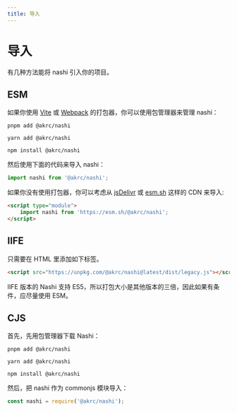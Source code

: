 ```yaml
---
title: 导入
---
```


# 导入

有几种方法能将 nashi 引入你的项目。

## ESM

如果你使用 [Vite](https://vitejs.dev) 或 [Webpack](https://webpack.js.org) 的打包器，你可以使用包管理器来管理 nashi：
<CodeGroup>
<CodeGroupItem title="PNPM">

```bash:no-line-numbers
pnpm add @akrc/nashi
```

  </CodeGroupItem>

  <CodeGroupItem title="YARN">

```bash:no-line-numbers
yarn add @akrc/nashi
```

  </CodeGroupItem>
  <CodeGroupItem title="NPM">

```bash:no-line-numbers
npm install @akrc/nashi
```

  </CodeGroupItem>

</CodeGroup>

然后使用下面的代码来导入 nashi：

```ts
import nashi from '@akrc/nashi';
```

如果你没有使用打包器，你可以考虑从 [jsDelivr](https://esm.run/@akrc/nashi) 或 [esm.sh](https://esm.sh/@akrc/nashi) 这样的 CDN 来导入:

```html
<script type="module">
    import nashi from 'https://esm.sh/@akrc/nashi';
</script>
```

## IIFE

只需要在 HTML 里添加如下标签。

```html
<script src="https://unpkg.com/@akrc/nashi@latest/dist/legacy.js"></script>
```

IIFE 版本的 Nashi 支持 ES5，所以打包大小是其他版本的三倍，因此如果有条件，应尽量使用 ESM。

## CJS

首先，先用包管理器下载 Nashi：

<CodeGroup>
  <CodeGroupItem title="PNPM">

```bash:no-line-numbers
pnpm add @akrc/nashi
```

  </CodeGroupItem>

  <CodeGroupItem title="YARN">

```bash:no-line-numbers
yarn add @akrc/nashi
```

  </CodeGroupItem>
  <CodeGroupItem title="NPM">

```bash:no-line-numbers
npm install @akrc/nashi
```

  </CodeGroupItem>

</CodeGroup>

然后，把 nashi 作为 commonjs 模块导入：

```ts
const nashi = require('@akrc/nashi');
```
